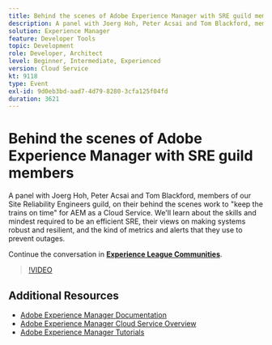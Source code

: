 ```yaml
---
title: Behind the scenes of Adobe Experience Manager with SRE guild members
description: A panel with Joerg Hoh, Peter Acsai and Tom Blackford, members of our Site Reliability Engineers guild, on their behind the scenes work to "keep the trains on time" for AEM as a Cloud Service. We'll learn about the skills and mindest required to be an efficient SRE, their views on making systems robust and resilient, and the kind of metrics and alerts that they use to prevent outages.
solution: Experience Manager
feature: Developer Tools
topic: Development
role: Developer, Architect
level: Beginner, Intermediate, Experienced
version: Cloud Service
kt: 9118
type: Event
exl-id: 9d0eb3bd-aad7-4d79-8280-3cfa125f04fd
duration: 3621
---
```

# Behind the scenes of Adobe Experience Manager with SRE guild members

A panel with Joerg Hoh, Peter Acsai and Tom Blackford, members of our Site Reliability Engineers guild, on their behind the scenes work to "keep the trains on time" for AEM as a Cloud Service. We'll learn about the skills and mindest required to be an efficient SRE, their views on making systems robust and resilient, and the kind of metrics and alerts that they use to prevent outages.

Continue the conversation in **[Experience League Communities](https://adobe.ly/2WoCVOU)**.

>[!VIDEO](https://video.tv.adobe.com/v/337527/?quality=12&learn=on&hidetitle=true)

## Additional Resources

- [Adobe Experience Manager Documentation](https://experienceleague.adobe.com/docs/experience-manager-cloud-service.html)
- [Adobe Experience Manager Cloud Service Overview](https://experienceleague.adobe.com/docs/experience-manager-cloud-service/overview/home.html)
- [Adobe Experience Manager Tutorials](https://experienceleague.adobe.com/docs/experience-manager-tutorials.html)
